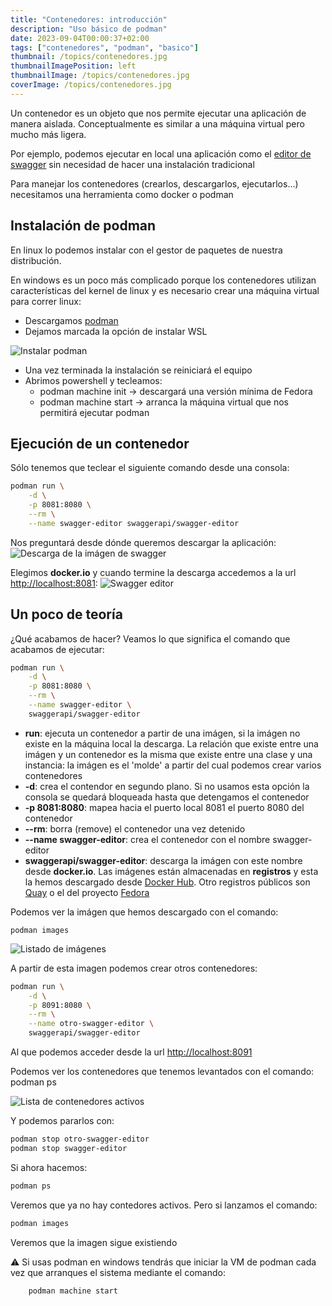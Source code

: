 ```yaml
---
title: "Contenedores: introducción"
description: "Uso básico de podman"
date: 2023-09-04T00:00:37+02:00
tags: ["contenedores", "podman", "basico"]
thumbnail: /topics/contenedores.jpg
thumbnailImagePosition: left
thumbnailImage: /topics/contenedores.jpg 
coverImage: /topics/contenedores.jpg
---
```


Un contenedor es un objeto que nos permite ejecutar una aplicación de manera aislada. Conceptualmente es similar a una máquina virtual pero mucho más ligera.

Por ejemplo, podemos ejecutar en local una aplicación como el [editor de swagger](https://editor.swagger.io/) sin necesidad de hacer una instalación tradicional

Para manejar los contenedores (crearlos, descargarlos, ejecutarlos...) necesitamos una herramienta como docker o podman

## Instalación de podman
En linux lo podemos instalar con el gestor de paquetes de nuestra distribución. 

En windows es un poco más complicado porque  los contenedores utilizan características del kernel de linux y es necesario crear una máquina virtual para correr linux:
- Descargamos [podman](https://github.com/containers/podman/releases)
- Dejamos marcada la opción de instalar WSL

![Instalar podman](/contenedores/instalacion-podman-wsl.png "Instalación de podman")

- Una vez terminada la instalación se reiniciará el equipo
- Abrimos powershell y tecleamos:
  - podman machine init -> descargará una versión mínima de Fedora
  - podman machine start -> arranca la máquina virtual que nos permitirá ejecutar podman

## Ejecución de un contenedor
Sólo tenemos que teclear el siguiente comando desde una consola:
```bash
podman run \
    -d \
    -p 8081:8080 \
    --rm \
    --name swagger-editor swaggerapi/swagger-editor
```

Nos preguntará desde dónde queremos descargar la aplicación:
![Descarga de la imágen de swagger](/contenedores/podman-swagger-editor-image-registries.png)

Elegimos **docker.io** y cuando termine la descarga accedemos a la url <http://localhost:8081>:
![Swagger editor](/contenedores/swagger-editor-screenshot.png)

## Un poco de teoría
¿Qué acabamos de hacer? Veamos lo que significa el comando que acabamos de ejecutar:
```bash
podman run \
    -d \
    -p 8081:8080 \
    --rm \
    --name swagger-editor \
    swaggerapi/swagger-editor
```

- **run**: ejecuta un contenedor a partir de una imágen, si la imágen no existe en la máquina local la descarga. La relación que existe entre una imágen y un contenedor es la misma que existe entre una clase y una instancia: la imágen es el 'molde' a partir del cual podemos crear varios contenedores
- **-d**: crea el contendor en segundo plano. Si no usamos esta opción la consola se quedará bloqueada hasta que detengamos el contenedor
- **-p 8081:8080**: mapea hacia el puerto local 8081 el puerto 8080 del contenedor
- **--rm**: borra (remove) el contenedor una vez detenido
- **--name swagger-editor**: crea el contenedor con el nombre swagger-editor
- **swaggerapi/swagger-editor**: descarga la imágen con este nombre desde **docker.io**. Las imágenes están almacenadas en **registros** y esta la hemos descargado desde [Docker Hub](https://hub.docker.com/r/swaggerapi/swagger-editor). Otro registros públicos son [Quay](https://quay.io/) o el del proyecto [Fedora](https://registry.fedoraproject.org/)

Podemos ver la imágen que hemos descargado con el comando:

    podman images

![Listado de imágenes](/contenedores/images-list.png)

A partir de esta imagen podemos crear otros contenedores:
```bash
podman run \
    -d \
    -p 8091:8080 \
    --rm \
    --name otro-swagger-editor \
    swaggerapi/swagger-editor
```

Al que podemos acceder desde la url <http://localhost:8091>

Podemos ver los contenedores que tenemos levantados con el comando:
    podman ps

![Lista de contenedores activos](/contenedores/lista-contenedores.png)

Y podemos pararlos con:
```bash
podman stop otro-swagger-editor
podman stop swagger-editor
```

Si ahora hacemos:
```bash
podman ps
```

Veremos que ya no hay contedores activos. Pero si lanzamos el comando:
```bash
podman images
```

Veremos que la imagen sigue existiendo

:warning: Si usas podman en windows tendrás que iniciar la VM de podman cada vez que arranques el sistema mediante el comando:
```bash
    podman machine start
```

